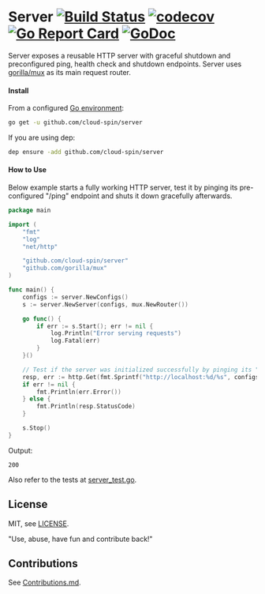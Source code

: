# Server [![Build Status](https://travis-ci.com/cloud-spin/server.svg?branch=master)](https://travis-ci.com/cloud-spin/server) [![codecov](https://codecov.io/gh/cloud-spin/server/branch/master/graph/badge.svg)](https://codecov.io/gh/cloud-spin/server) [![Go Report Card](https://goreportcard.com/badge/github.com/cloud-spin/server)](https://goreportcard.com/report/github.com/cloud-spin/server) [![GoDoc](https://godoc.org/github.com/cloud-spin/server?status.svg)](https://godoc.org/github.com/cloud-spin/server)

Server exposes a reusable HTTP server with graceful shutdown and preconfigured ping, health check and shutdown endpoints. Server uses
[gorilla/mux](https://github.com/gorilla/mux) as its main request router.

#### Install

From a configured [Go environment](https://golang.org/doc/install#testing):
```sh
go get -u github.com/cloud-spin/server
```

If you are using dep:
```sh
dep ensure -add github.com/cloud-spin/server
```

#### How to Use

Below example starts a fully working HTTP server, test it by pinging its pre-configured "/ping" endpoint and shuts it down gracefully afterwards.

```go
package main

import (
	"fmt"
	"log"
	"net/http"

	"github.com/cloud-spin/server"
	"github.com/gorilla/mux"
)

func main() {
	configs := server.NewConfigs()
	s := server.NewServer(configs, mux.NewRouter())

	go func() {
		if err := s.Start(); err != nil {
			log.Println("Error serving requests")
			log.Fatal(err)
		}
	}()

	// Test if the server was initialized successfully by pinging its "/ping" endpoint.
	resp, err := http.Get(fmt.Sprintf("http://localhost:%d/%s", configs.Port, configs.PingEndpoint))
	if err != nil {
		fmt.Println(err.Error())
	} else {
		fmt.Println(resp.StatusCode)
	}

	s.Stop()
}
```

Output:
```
200
```

Also refer to the tests at [server_test.go](server_test.go).


## License
MIT, see [LICENSE](LICENSE).

"Use, abuse, have fun and contribute back!"


## Contributions
See [Contributions.md](https://github.com/cloud-spin/docs/blob/master/contributing.md).


